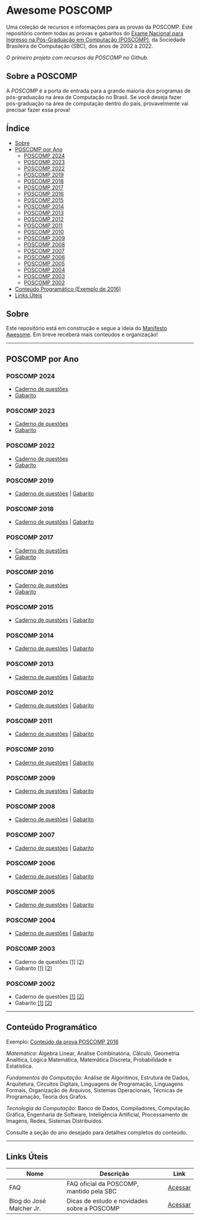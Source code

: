 # Awesome POSCOMP

Uma coleção de recursos e informações para as provas da POSCOMP. Este repositório contem todas as provas e gabaritos do [Exame Nacional para Ingresso na Pós-Graduação em Computação (POSCOMP)]((http://www.sbc.org.br/educacao/poscomp)), da Sociedade Brasileira de Computação (SBC), dos anos de 2002 à 2022. 

*O primeiro projeto com recursos da POSCOMP no Github.*

## Sobre a POSCOMP

A *POSCOMP* é a porta de entrada para a grande maioria dos programas de pós-graduação na área de Computação no Brasil. Se você deseja fazer pós-graduação na área de computação dentro do país, provavelmente vai precisar fazer essa prova!

## Índice

- [Sobre](#sobre)
- [POSCOMP por Ano](#poscomp-por-ano)
    - [POSCOMP 2024](#poscomp-2024)
    - [POSCOMP 2023](#poscomp-2023)
    - [POSCOMP 2022](#poscomp-2022)
    - [POSCOMP 2019](#poscomp-2019)
    - [POSCOMP 2018](#poscomp-2018)
    - [POSCOMP 2017](#poscomp-2017)
    - [POSCOMP 2016](#poscomp-2016)
    - [POSCOMP 2015](#poscomp-2015)
    - [POSCOMP 2014](#poscomp-2014)
    - [POSCOMP 2013](#poscomp-2013)
    - [POSCOMP 2012](#poscomp-2012)
    - [POSCOMP 2011](#poscomp-2011)
    - [POSCOMP 2010](#poscomp-2010)
    - [POSCOMP 2009](#poscomp-2009)
    - [POSCOMP 2008](#poscomp-2008)
    - [POSCOMP 2007](#poscomp-2007)
    - [POSCOMP 2006](#poscomp-2006)
    - [POSCOMP 2005](#poscomp-2005)
    - [POSCOMP 2004](#poscomp-2004)
    - [POSCOMP 2003](#poscomp-2003)
    - [POSCOMP 2002](#poscomp-2002)
- [Conteúdo Programático (Exemplo de 2016)](#conteúdo-programático)
- [Links Úteis](#links-úteis)

## Sobre

Este repositório está em construção e segue a ideia do [Manifesto Awesome](https://github.com/sindresorhus/awesome/blob/master/awesome.md). Em breve receberá mais conteúdos e organização!

---

## POSCOMP por Ano

### POSCOMP 2024
- [Caderno de questões](poscomp/2024/poscomp_caderno_prova_2024.pdf)
- [Gabarito](poscomp/2024/poscomp_prova_gabarito_2024.pdf)

### POSCOMP 2023
- [Caderno de questões](poscomp/2023/poscomp_caderno_prova_2023.pdf)
- [Gabarito](poscomp/2023/poscomp_gabarito_2023.pdf)

### POSCOMP 2022
- [Caderno de questões](poscomp/2022/poscomp_prova_2022.pdf)
- [Gabarito](poscomp/2022/poscomp_gabarito_2022.pdf)

### POSCOMP 2019
- [Caderno de questões](https://www.sbc.org.br/documentos-da-sbc/summary/212-2019/1246-prova-2019) \| [Gabarito](https://www.sbc.org.br/documentos-da-sbc/summary/212-2019/1247-gabarito-2019)

### POSCOMP 2018
- [Caderno de questões](https://www.sbc.org.br/documentos-da-sbc/summary/202-2018/1203-prova-2018) \| [Gabarito](https://www.sbc.org.br/documentos-da-sbc/summary/202-2018/1202-gabarito-2018)

### POSCOMP 2017

- [Caderno de questões](https://www.sbc.org.br/documentos-da-sbc/summary/201-2017/1178-prova-2017)
- [Gabarito](https://www.sbc.org.br/documentos-da-sbc/summary/201-2017/1179-gabarito-2017)

### POSCOMP 2016

- [Caderno de questões](https://www.sbc.org.br/documentos-da-sbc/summary/194-2016/1045-prova-2016)
- [Gabarito](https://www.sbc.org.br/documentos-da-sbc/summary/194-2016/1044-gabarito-2016)

### POSCOMP 2015
- [Caderno de questões](http://www.vestibular.ufg.br/2015/poscomp/sistema/prova_gabarito/CADERNO_QUESTOES_PROVA_OBJETIVA.pdf) \| [Gabarito](http://vestibular.ufg.br/2015/poscomp/sistema/prova_gabarito/GABARITO_PROVA_OBJETIVA.pdf)

### POSCOMP 2014
- [Caderno de questões](http://www.sbc.org.br/documentos-da-sbc/summary/181-2014/957-cadernodequestoes-ano2014) \| [Gabarito](http://www.sbc.org.br/documentos-da-sbc/summary/181-2014/956-gabarito-ano2014)

### POSCOMP 2013
- [Caderno de questões](http://www.sbc.org.br/documentos-da-sbc/summary/180-2013/955-cadernodequestoes-ano2013) \| [Gabarito](http://www.sbc.org.br/documentos-da-sbc/summary/180-2013/954-gabarito-ano2013)

### POSCOMP 2012
- [Caderno de questões](http://www.sbc.org.br/documentos-da-sbc/summary/179-2012/953-cadernodequestoes-ano2012) \| [Gabarito](http://www.sbc.org.br/documentos-da-sbc/summary/179-2012/952-gabarito-ano2012)

### POSCOMP 2011
- [Caderno de questões](http://www.sbc.org.br/documentos-da-sbc/summary/157-2011/851-cadernodequestes-ano2011) \| [Gabarito](http://www.sbc.org.br/documentos-da-sbc/summary/157-2011/850-gabarito-ano2011)

### POSCOMP 2010
- [Caderno de questões](http://www.sbc.org.br/documentos-da-sbc/summary/160-2010/859-cadernodequestes-ano2010) \| [Gabarito](http://www.sbc.org.br/documentos-da-sbc/summary/160-2010/858-gabarito-ano2010)

### POSCOMP 2009
- [Caderno de questões](http://www.sbc.org.br/documentos-da-sbc/summary/155-2009/847-cadernodequestes-ano2009) \| [Gabarito](http://www.sbc.org.br/documentos-da-sbc/summary/155-2009/846-gabarito-ano2009)

### POSCOMP 2008
- [Caderno de questões](http://www.sbc.org.br/documentos-da-sbc/summary/154-2008/845-cadernodequestes-ano2008) \| [Gabarito](http://www.sbc.org.br/documentos-da-sbc/summary/154-2008/844-gabarito-ano2008)

### POSCOMP 2007
- [Caderno de questões](http://www.sbc.org.br/documentos-da-sbc/summary/163-2007/866-cadernodequestes-ano2007) \| [Gabarito](http://www.sbc.org.br/documentos-da-sbc/summary/163-2007/867-gabarito-ano2007)

### POSCOMP 2006
- [Caderno de questões](http://www.sbc.org.br/documentos-da-sbc/summary/159-2006/857-cadernodequestes-ano2006) \| [Gabarito](http://www.sbc.org.br/documentos-da-sbc/summary/159-2006/856-gabarito-ano2006)

### POSCOMP 2005
- [Caderno de questões](http://www.sbc.org.br/documentos-da-sbc/summary/161-2005/861-cadernodequestes-ano2005) \| [Gabarito](http://www.sbc.org.br/documentos-da-sbc/summary/161-2005/860-gabarito-ano2005)

### POSCOMP 2004
- [Caderno de questões](http://www.sbc.org.br/documentos-da-sbc/summary/156-2004/849-cadernodequestes-ano2004) \| [Gabarito](http://www.sbc.org.br/documentos-da-sbc/summary/156-2004/848-gabarito-ano2004)

### POSCOMP 2003
- Caderno de questões [[1]](http://www.sbc.org.br/documentos-da-sbc/summary/162-2003/862-questesdefundamentos-ano2003) [[2]](http://www.sbc.org.br/documentos-da-sbc/summary/162-2003/863-questesdetecnologia-ano2003)
- Gabarito [[1]](http://www.sbc.org.br/documentos-da-sbc/summary/162-2003/864-gabaritoano2003) [[2]](http://www.sbc.org.br/documentos-da-sbc/summary/162-2003/865-gabaritotecnologia-ano2003)

### POSCOMP 2002
- Caderno de questões [[1]](http://www.sbc.org.br/documentos-da-sbc/summary/158-2002/852-questesdetecnologia-ano2002) [[2]](http://www.sbc.org.br/documentos-da-sbc/summary/158-2002/853-questesdefundamentos-ano2002)
- Gabarito [[1]](http://www.sbc.org.br/documentos-da-sbc/summary/158-2002/854-gabaritotecnologia-ano2002) [[2]](http://www.sbc.org.br/documentos-da-sbc/summary/158-2002/855-gabaritofundamentos-ano2002)

---

## Conteúdo Programático

Exemplo: [Conteúdo da prova POSCOMP 2016](#poscomp-2016)

*Matemática:* Álgebra Linear, Análise Combinatória, Cálculo, Geometria Analítica, Lógica Matemática, Matemática Discreta, Probabilidade e Estatística.

*Fundamentos da Computação:* Análise de Algoritmos, Estrutura de Dados, Arquitetura, Circuitos Digitais, Linguagens de Programação, Linguagens Formais, Organização de Arquivos, Sistemas Operacionais, Técnicas de Programação, Teoria dos Grafos.

*Tecnologia da Computação:* Banco de Dados, Compiladores, Computação Gráfica, Engenharia de Software, Inteligência Artificial, Processamento de Imagens, Redes, Sistemas Distribuídos.

Consulte a seção do ano desejado para detalhes completos do conteúdo.

---

## Links Úteis

| Nome | Descrição | Link |
|------|-----------|------|
| FAQ | FAQ oficial da POSCOMP, mantido pela SBC | [Acessar](http://www.sbc.org.br/noticias/10-slideshow-noticias/1971-faq-do-poscomp) |
| Blog do José Malcher Jr. | Dicas de estudo e novidades sobre a POSCOMP | [Acessar](http://josemalcher.net/) |
